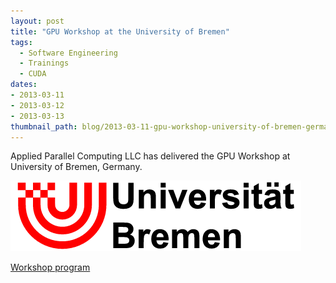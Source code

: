 ```yaml
---
layout: post
title: "GPU Workshop at the University of Bremen"
tags:
  - Software Engineering
  - Trainings
  - CUDA
dates:
- 2013-03-11
- 2013-03-12
- 2013-03-13
thumbnail_path: blog/2013-03-11-gpu-workshop-university-of-bremen-germany/university_logo.png
---
```


Applied Parallel Computing LLC has delivered the GPU Workshop at University of Bremen, Germany.

![alt text](\assets\img\blog\2013-03-11-gpu-workshop-university-of-bremen-germany\university_logo.png "Logo Title Text 1")

[Workshop program](\assets\img\blog\2013-03-11-gpu-workshop-university-of-bremen-germany\agenda.pdf)
